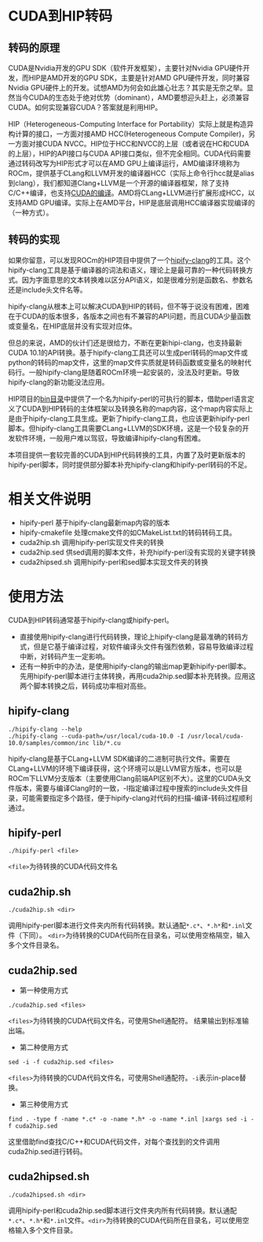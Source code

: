 # CUDA到HIP转码

## 转码的原理
CUDA是Nvidia开发的GPU SDK（软件开发框架），主要针对Nvidia GPU硬件开发，而HIP是AMD开发的GPU SDK，主要是针对AMD GPU硬件开发，同时兼容Nvidia GPU硬件上的开发。试想AMD为何会如此雄心壮志？其实是无奈之举。显然当今CUDA的生态处于绝对优势（dominant），AMD要想迎头赶上，必须兼容CUDA。如何实现兼容CUDA？答案就是利用HIP。

HIP（Heterogeneous-Computing Interface for Portability）实际上就是构造异构计算的接口，一方面对接AMD HCC(Heterogeneous Compute Compiler)，另一方面对接CUDA NVCC。HIP位于HCC和NVCC的上层（或者说在HC和CUDA的上层），HIP的API接口与CUDA API接口类似，但不完全相同。CUDA代码需要通过转码改写为HIP形式才可以在AMD GPU上编译运行，AMD编译环境称为ROCm，提供基于CLang和LLVM开发的编译器HCC（实际上命令行hcc就是alias到clang），我们都知道Clang+LLVM是一个开源的编译器框架，除了支持C/C++编译，也支持[CUDA的编译](https://llvm.org/docs/CompileCudaWithLLVM.html#compiling-cuda-code)。AMD将CLang+LLVM进行扩展形成HCC，以支持AMD GPU编译。实际上在AMD平台，HIP是底层调用HCC编译器实现编译的（一种方式）。

## 转码的实现
如果你留意，可以发现ROCm的HIP项目中提供了一个[hipify-clang](https://github.com/ROCm-Developer-Tools/HIP/tree/master/hipify-clang)的工具。这个hipify-clang工具是基于编译器的词法和语义，理论上是最可靠的一种代码转换方式。因为字面意思的文本转换难以区分API语义，如是很难分别是函数名、参数名还是include头文件名等。

hipify-clang从根本上可以解决CUDA到HIP的转码，但不等于说没有困难，困难在于CUDA的版本很多，各版本之间也有不兼容的API问题，而且CUDA少量函数或变量名，在HIP底层并没有实现对应体。

但总的来说，AMD的伙计们还是很给力，不断在更新hipi-clang，也支持最新CUDA 10.1的API转换。基于hipify-clang工具还可以生成perl转码的map文件或python的转码的map文件，这里的map文件实质就是转码函数或变量名的映射代码行。一般hipify-clang是随着ROCm环境一起安装的，没法及时更新。导致hipify-clang的新功能没法应用。

HIP项目的[bin目录](https://github.com/ROCm-Developer-Tools/HIP/tree/master/bin)中提供了一个名为hipify-perl的可执行的脚本，借助perl语言定义了CUDA到HIP转码的主体框架以及转换名称的map内容，这个map内容实际上是由于hipify-clang工具生成。更新了hipify-clang工具，也应该更新hipify-perl脚本。但hipify-clang工具需要CLang+LLVM的SDK环境，这是一个较复杂的开发软件环境，一般用户难以驾驭，导致编译hipify-clang有困难。

本项目提供一套较完善的CUDA到HIP代码转换的工具，内置了及时更新版本的hipify-perl脚本，同时提供部分脚本补充hipify-clang和hipify-perl转码的不足。

# 相关文件说明
- hipify-perl
  基于hipify-clang最新map内容的版本
- hipify-cmakefile
  处理cmake文件的如CMakeList.txt的转码转码工具。
- cuda2hip.sh
  调用hipify-perl实现文件夹的转换
- cuda2hip.sed 
  供sed调用的脚本文件，补充hipify-perl没有实现的关键字转换
- cuda2hipsed.sh 
  调用hipify-perl和sed脚本实现文件夹的转换

# 使用方法
CUDA到HIP转码通常基于hipify-clang或hipify-perl。
- 直接使用hipify-clang进行代码转换，理论上hipify-clang是最准确的转码方式，但是它基于编译过程，对软件编译头文件有强烈依赖，容易导致编译过程中断，对转码产生一定影响。
- 还有一种折中的办法，是使用hipify-clang的输出map更新hipify-perl脚本。先用hipify-perl脚本进行主体转换，再用cuda2hip.sed脚本补充转换。应用这两个脚本转换之后，转码成功率相对高些。

## hipify-clang
```
./hipify-clang --help
./hipify-clang --cuda-path=/usr/local/cuda-10.0 -I /usr/local/cuda-10.0/samples/common/inc lib/*.cu
```
hipify-clang是基于CLang+LLVM SDK编译的二进制可执行文件。需要在CLang+LLVM的环境下编译获得，这个环境可以是LLVM官方版本，也可以是ROCm下LLVM分支版本（主要使用Clang前端API区别不大）。这里的CUDA头文件版本，需要与编译Clang时的一致，-I指定编译过程中搜索的include头文件目录，可能需要指定多个路径，便于hipify-clang对代码的扫描-编译-转码过程顺利通过。

## hipify-perl

```
./hipify-perl <file>
```
`<file>`为待转换的CUDA代码文件名

## cuda2hip.sh

```
./cuda2hip.sh <dir>
```
调用hipify-perl脚本进行文件夹内所有代码转换。默认通配`*.c*`、`*.h*`和`*.inl`文件（下同）。 
`<dir>`为待转换的CUDA代码所在目录名，可以使用空格隔空，输入多个文件目录名。

## cuda2hip.sed

- 第一种使用方式
```
./cuda2hip.sed <files>
```
`<files>`为待转换的CUDA代码文件名，可使用Shell通配符。
结果输出到标准输出端。

- 第二种使用方式
```
sed -i -f cuda2hip.sed <files>
```
`<files>`为待转换的CUDA代码文件名，可使用Shell通配符。`-i`表示in-place替换。

- 第三种使用方式
```
find . -type f -name *.c* -o -name *.h* -o -name *.inl |xargs sed -i -f cuda2hip.sed
```
这里借助find查找C/C++和CUDA代码文件，对每个查找到的文件调用cuda2hip.sed进行转码。

## cuda2hipsed.sh

```
./cuda2hipsed.sh <dir>
```
调用hipify-perl和cuda2hip.sed脚本进行文件夹内所有代码转换。默认通配`*.c*`、`*.h*`和`*.inl`文件。`<dir>`为待转换的CUDA代码所在目录名，可以使用空格输入多个文件目录。